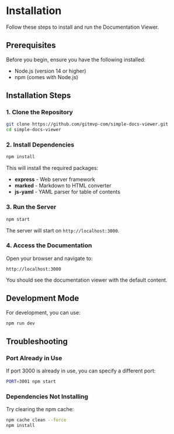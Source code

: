 # Installation

Follow these steps to install and run the Documentation Viewer.

## Prerequisites

Before you begin, ensure you have the following installed:

* Node.js (version 14 or higher)
* npm (comes with Node.js)

## Installation Steps

### 1. Clone the Repository

```bash
git clone https://github.com/gitmvp-com/simple-docs-viewer.git
cd simple-docs-viewer
```

### 2. Install Dependencies

```bash
npm install
```

This will install the required packages:

* **express** - Web server framework
* **marked** - Markdown to HTML converter
* **js-yaml** - YAML parser for table of contents

### 3. Run the Server

```bash
npm start
```

The server will start on `http://localhost:3000`.

### 4. Access the Documentation

Open your browser and navigate to:

```
http://localhost:3000
```

You should see the documentation viewer with the default content.

## Development Mode

For development, you can use:

```bash
npm run dev
```

## Troubleshooting

### Port Already in Use

If port 3000 is already in use, you can specify a different port:

```bash
PORT=3001 npm start
```

### Dependencies Not Installing

Try clearing the npm cache:

```bash
npm cache clean --force
npm install
```
